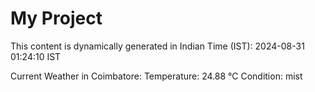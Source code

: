 # My Project

This content is dynamically generated in Indian Time (IST): 2024-08-31 01:24:10 IST


Current Weather in Coimbatore:
Temperature: 24.88 °C
Condition: mist

